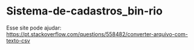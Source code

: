 # Sistema-de-cadastros_bin-rio
Esse site pode ajudar: https://pt.stackoverflow.com/questions/558482/converter-arquivo-com-texto-csv
